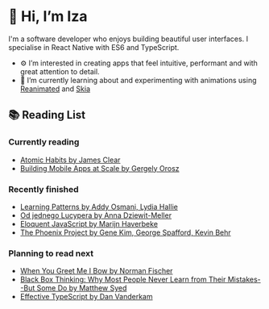 # 👋 Hi, I’m Iza

I'm a software developer who enjoys building beautiful user interfaces. I specialise in React Native with ES6 and TypeScript.

- ⚙️ I’m interested in creating apps that feel intuitive, performant and with great attention to detail.
- 🌱 I’m currently learning about and experimenting with animations using [Reanimated](https://docs.swmansion.com/react-native-reanimated/) and [Skia](https://github.com/Shopify/react-native-skia)


## 📚 Reading List

### Currently reading

* [Atomic Habits by James Clear](https://assets.literal.club/4/cketre3ej30699jm0ydhd11wrq.jpg)
* [Building Mobile Apps at Scale by Gergely Orosz](https://assets.literal.club/2/cktj9ian6191682a57a277qh3fs.jpg)

### Recently finished

* [Learning Patterns by Addy Osmani, Lydia Hallie](http://books.google.com/books/content?id=BnJLEAAAQBAJ&printsec=frontcover&img=1&zoom=1&source=gbs_api)
* [Od jednego Lucypera by Anna Dziewit-Meller](https://assets.literal.club/4/ckt1wj6lt283859557ao2xx2ua2.jpg)
* [Eloquent JavaScript by Marijn Haverbeke](https://assets.literal.club/4/ckpzvokqh746921rjmz1uhdov5.jpg)
* [The Phoenix Project by Gene Kim, George Spafford, Kevin Behr](https://assets.literal.club/2/ckntc7mqz18811rhjix7sbgug.jpg)

### Planning to read next

* [When You Greet Me I Bow by Norman Fischer](https://assets.literal.club/2/ckwd2jcp268345114xq574bcql2.jpg)
* [Black Box Thinking: Why Most People Never Learn from Their Mistakes--But Some Do by Matthew Syed](https://assets.literal.club/2/ckpsnmxv6121401rjm86qamzxk.jpg)
* [Effective TypeScript by Dan Vanderkam](http://books.google.com/books/content?id=wD63DwAAQBAJ&printsec=frontcover&img=1&zoom=1&source=gbs_api)

